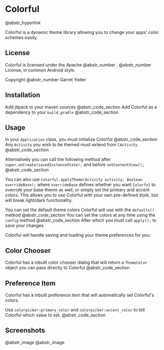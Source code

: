 # Colorful

@abstr_hyperlink 

Colorful is a dynamic theme library allowing you to change your apps' color schemes easily.

## License

Colorful is licensed under the Apache @abstr_number . @abstr_number License, in common Android style.

Copyright @abstr_number Garret Yoder

## Installation

Add jitpack to your maven sources @abstr_code_section Add Colorful as a dependency to your `build.gradle` @abstr_code_section 

## Usage

In your `Application` class, you must initialize Colorful @abstr_code_section Any `Activity` you wish to be themed must extend from `CActivity` @abstr_code_section 

Alternatively you can call the following method after `super.onCreate(savedInstanceState);` and before `setContentView();` @abstr_code_section 

You can also use `Colorful.applyTheme(Activity activity, Boolean overrideBase);` where `overrideBase` defines whether you want `Colorful` to override your base theme as well, or simply set the primary and accent colors. This allows you to use Colorful with your own pre-defined style, but _will_ break light/dark functionality.

You can set the default theme colors Colorful will use with the `defaults()` method @abstr_code_section You can set the colors at any time using the `config` method @abstr_code_section After which you must call `apply();` to save your changes

Colorful will handle saving and loading your theme preferences for you.

## Color Chooser

Colorful has a inbuilt color chooser dialog that will return a `ThemeColor` object you can pass directly to Colorful @abstr_code_section 

## Preference Item

Colorful has a inbuilt preference item that will automatically set Colorful's colors.

Use `colorpicker:primary_color` and `colorpicker:accent_color` to tell Colorful which value to set. @abstr_code_section 

## Screenshots

@abstr_image @abstr_image 
